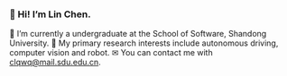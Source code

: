 ### 👋 Hi! I’m Lin Chen.
🌱 I’m currently a undergraduate at the School of Software, Shandong University.
👀 My primary research interests include autonomous driving, computer vision and robot.
✉ You can contact me with clqwq@mail.sdu.edu.cn.
